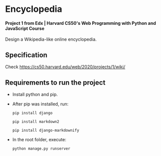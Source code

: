 # Encyclopedia
#### Project 1 from Edx | Harvard CS50's Web Programming with Python and JavaScript Course
Design a Wikipedia-like online encyclopedia.

## Specification 
Check https://cs50.harvard.edu/web/2020/projects/1/wiki/


## Requirements to run the project

* Install python and pip.

* After pip was installed, run:
    
    ````
    pip install django
    ````
    ````
    pip install markdown2
    ````
    ````
    pip install django-markdownify
    ````
* In the root folder, execute: 
    ````
    python manage.py runserver
    ````
